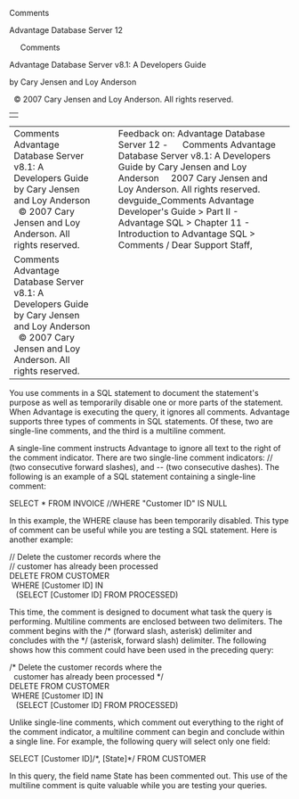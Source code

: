 Comments




Advantage Database Server 12  

     Comments

Advantage Database Server v8.1: A Developers Guide

by Cary Jensen and Loy Anderson

  © 2007 Cary Jensen and Loy Anderson. All rights reserved.

|  |
| --- |
|  |

|  |  |  |  |  |
| --- | --- | --- | --- | --- |
| Comments  Advantage Database Server v8.1: A Developers Guide  by Cary Jensen and Loy Anderson    © 2007 Cary Jensen and Loy Anderson. All rights reserved. |  |  | Feedback on: Advantage Database Server 12 -      Comments Advantage Database Server v8.1: A Developers Guide by Cary Jensen and Loy Anderson     2007 Cary Jensen and Loy Anderson. All rights reserved. devguide\_Comments Advantage Developer's Guide > Part II - Advantage SQL > Chapter 11 - Introduction to Advantage SQL > Comments / Dear Support Staff, |  |
| Comments  Advantage Database Server v8.1: A Developers Guide  by Cary Jensen and Loy Anderson    © 2007 Cary Jensen and Loy Anderson. All rights reserved. |  |  |  |  |

You use comments in a SQL statement to document the statement's purpose as well as temporarily disable one or more parts of the statement. When Advantage is executing the query, it ignores all comments. Advantage supports three types of comments in SQL statements. Of these, two are single-line comments, and the third is a multiline comment.

A single-line comment instructs Advantage to ignore all text to the right of the comment indicator. There are two single-line comment indicators: // (two consecutive forward slashes), and -- (two consecutive dashes). The following is an example of a SQL statement containing a single-line comment:

SELECT \* FROM INVOICE //WHERE "Customer ID" IS NULL

In this example, the WHERE clause has been temporarily disabled. This type of comment can be useful while you are testing a SQL statement. Here is another example:

// Delete the customer records where the  
// customer has already been processed  
DELETE FROM CUSTOMER   
  WHERE [Customer ID] IN   
    (SELECT [Customer ID] FROM PROCESSED)

This time, the comment is designed to document what task the query is performing. Multiline comments are enclosed between two delimiters. The comment begins with the /\* (forward slash, asterisk) delimiter and concludes with the \*/ (asterisk, forward slash) delimiter. The following shows how this comment could have been used in the preceding query:

/\* Delete the customer records where the  
   customer has already been processed \*/  
DELETE FROM CUSTOMER  
  WHERE [Customer ID] IN  
    (SELECT [Customer ID] FROM PROCESSED)

Unlike single-line comments, which comment out everything to the right of the comment indicator, a multiline comment can begin and conclude within a single line. For example, the following query will select only one field:

SELECT [Customer ID]/\*, [State]\*/ FROM CUSTOMER

In this query, the field name State has been commented out. This use of the multiline comment is quite valuable while you are testing your queries.